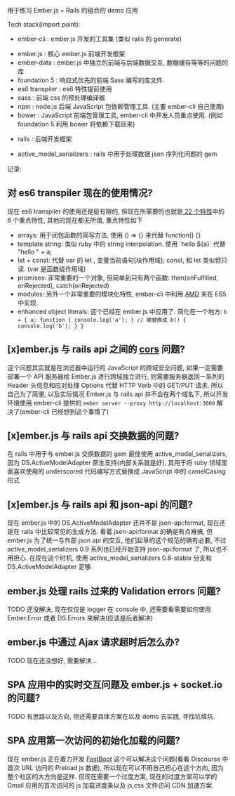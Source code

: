 用于练习 Ember.js + Rails 的组合的 demo 应用

Tech stack(import point):
* ember-cli : ember.js 开发的工具集 (类似 rails 的 generate)
 - ember.js : 核心 ember.js 前端开发框架
 - ember-data : ember.js 中独立的前端与后端数据交互, 数据缓存等等的问题的库
 - foundation 5 : 响应式优先的前端 Sass 编写的库文件.
 - es6 transpiler : es6 特性提前使用
 - sass : 前端 css 的预处理编译器
 - npm : node.js 后端 JavaScript 包依赖管理工具. (主要 ember-cli 自己使用)
 - bower : JavaScript 前端包管理工具, ember-cli 中开发人员重点使用. (例如 foundation 5 利用 bower 将依赖下载回来)
* rails : 后端开发框架
 - active_model_serializers : rails 中用于处理数据 json 序列化问题的 gem
 
 
记录:
## 对 es6 transpiler 现在的使用情况?
现在 es6 transpiler 的使用还是挺有限的, 但现在所需要的也就是[ 22 个特性](https://babeljs.io/docs/learn-es6/#classes)中的 6 个重点特性, 其他的现在都无所谓, 重点特性如下

 * arrays: 用于闭包函数的简写方法, 使用 () => {} 来代替 function() {}
 * template string: 类似 ruby 中的 string interpolation. 使用 \`hello ${a}\` 代替 "hello " + a;
 * let + const: 代替 var 的 let , 变量当前语句\[块作用域\];  const, 和 let 类似但只读. (var 是函数级作用域)
 * promises: 非常重要的一个对象, 但简单到只有两个函数: then(onFulfilled, onRejected), catch(onRejected)
 * modules: 另外一个非常重要的模块化特性, ember-cli 中利用 [AMD](http://requirejs.org/docs/why.html) 来在 ES5 中实现.
 * enhanced object literals: 这个已经在 ember.js 中应用了. 简化在一个地方: 
   `
   b = {
    a: function {
      console.log('a');
    }
    // 被替换成
    b() {
      console.log('b');
    }
   }
   `
   
## [x]ember.js 与 rails api 之间的 [cors](http://en.wikipedia.org/wiki/Cross-origin_resource_sharing) 问题?
这个问题其实就是在浏览器中运行的 JavaScript 的跨域安全问题, 如果一定需要部署一个 API 服务器给 Ember.js 进行跨域独立进行, 则需要服务器返回一系列的 Header 头信息和应对处理 Options 代替 HTTP Verb 中的 GET/PUT 请求.
所以自己为了简便, 以及实际情况 Ember.js 与 rails api 并不会在两个域名下, 所以开发环境使用 ember-cli 提供的 `ember server --proxy http://localhost:3000` 解决了(ember-cli 已经想到这个事情了)

## [x]ember.js 与 rails api 交换数据的问题?
在 rails 中用于与 ember.js 交换数据的 gem 最佳使用 active_model_serializers, 因为 DS.ActiveModelAdapter 原生支持(内部关系就是好), 其用于将 ruby 领域里面喜欢使用的 underscored 代码编写方式替换成 JavaScript 中的 camelCasing 形式

## [x]ember.js 与 rails api 和 json-api 的问题?
现在 ember.js 中的 DS.ActiveModelAdapter 还并不是 json-api:format, 现在还是在 rails 中比较常见的生成方法. 看着 json-api:format 的确是有点难搞, 但 ember.js 为了统一与外部 json api 的交互, 他们起草的这个规范的确有必要,
不过 active_model_serializers 0.9 系列也已经开始支持 json-api:format 了, 所以也不用担心. 在现在这个时机, 使用 active_model_serializers 0.8-stable 分支和 DS.ActiveModelAdapter 足够.

## ember.js 处理 rails 过来的 Validation errors 问题?
TODO 还没解决, 现在仅仅是 logger 在 console 中, 还需要看需要如何使用 Ember.Error 或者 DS.Errors 来解决(应该是后者解决)

## ember.js 中通过 Ajax 请求超时后怎么办?
TODO 现在还没想好, 需要解决...

## SPA 应用中的实时交互问题及 ember.js + socket.io 的问题? 
TODO 有思路以及方向, 但还需要具体方案在以及 demo 去实践, 寻找坑填坑.

## SPA 应用第一次访问的初始化加载的问题?
现在 ember.js 正在着力开发 [FastBoot]() 这个可以解决这个问题(看看 Discourse 中首次 URL 访问的 Preload js 数据), 所以现在可以不用自己担心在这个方向, 因为整个社区的大方向是这样.
但现在需要一个过度方案, 现在的过度方案可以学的 Gmail 应用的首次访问的 js 加载进度条以及 js,css 文件访问 CDN 加速方案.
